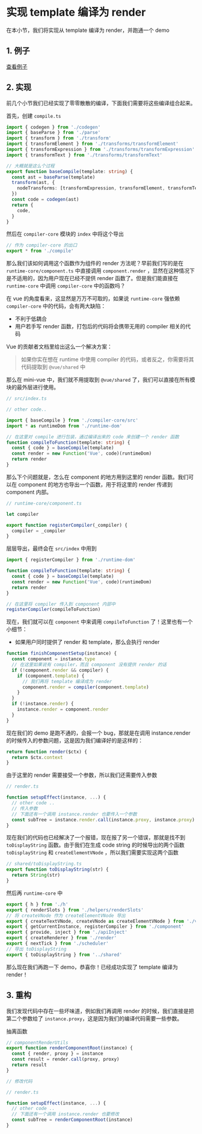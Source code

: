 # 实现 template 编译为 render

在本小节，我们将实现从 template 编译为 render，并跑通一个 demo

## 1. 例子

[查看例子](https://github.com/TTiip/mini-vue/tree/main/example/compileBase)

## 2. 实现

前几个小节我们已经实现了零零散散的编译，下面我们需要将这些编译组合起来。

首先，创建 `compile.ts`

```ts
import { codegen } from './codegen'
import { baseParse } from './parse'
import { transform } from './transform'
import { transformElement } from './transforms/transformElement'
import { transformExpression } from './transforms/transformExpression'
import { transformText } from './transforms/transformText'

// 大概就是这么个过程
export function baseCompile(template: string) {
  const ast = baseParse(template)
  transform(ast, {
    nodeTransforms: [transformExpression, transformElement, transformText],
  })
  const code = codegen(ast)
  return {
    code,
  }
}
```

然后在 `compiler-core` 模块的 `index` 中将这个导出

```ts
// 作为 compiler-core 的出口
export * from './compile'
```

那么我们该如何调用这个函数作为组件的 render 方法呢？早前我们写的是在 `runtime-core/component.ts` 中直接调用 `component.render` ，显然在这种情况下是不适用的，因为用户现在已经不提供 render 函数了。但是我们能直接在 `runtime-core` 中调用 `compiler-core` 中的函数吗？

在 vue 的角度看来，这显然是万万不可取的，如果说 `runtime-core` 强依赖 `compiler-core` 中的代码，会有两大缺陷：

- 不利于低耦合
- 用户若手写 render 函数，打包后的代码将会携带无用的 compiler 相关的代码

Vue 的贡献者文档里给出这么一个解决方案：

> 如果你实在想在 runtime 中使用 compiler 的代码，或者反之，你需要将其代码提取到 `@vue/shared` 中

那么在 mini-vue 中，我们就不用提取到 `@vue/shared` 了，我们可以直接在所有模块的最外层进行使用。

```ts
// src/index.ts

// other code..

import { baseCompile } from './compiler-core/src'
import * as runtimeDom from './runtime-dom'

// 在这里对 compile 进行包装，通过编译出来的 code 来创建一个 render 函数
function compileToFunction(template: string) {
  const { code } = baseCompile(template)
  const render = new Function('Vue', code)(runtimeDom)
  return render
}
```

那么下个问题就是，怎么在 component 的地方用到这里的 render 函数。我们可以在 component 的地方也导出一个函数，用于将这里的 render 传递到 component 内部。

```ts
// runtime-core/component.ts

let compiler

export function registerCompiler(_compiler) {
  compiler = _compiler
}
```

层层导出，最终会在 `src/index` 中用到

```ts
import { registerCompiler } from './runtime-dom'

function compileToFunction(template: string) {
  const { code } = baseCompile(template)
  const render = new Function('Vue', code)(runtimeDom)
  return render
}

// 在这里将 compiler 传入到 component 内部中
registerCompiler(compileToFunction)
```

现在，我们就可以在 `component` 中来调用 `compileToFunction` 了！这里也有一个小细节：

- 如果用户同时提供了 render 和 template，那么会执行 render

```ts
function finishComponentSetup(instance) {
  const component = instance.type
  // 在这里如果说有 compiler，而且 component 没有提供 render 的话
  if (!component.render && compiler) {
    if (component.template) {
      // 我们再将 template 编译成为 render
      component.render = compiler(component.template)
    }
  }
  if (!instance.render) {
    instance.render = component.render
  }
}
```

现在我们的 demo 是跑不通的，会报一个 bug，那就是在调用 instance.render 的时候传入的参数问题，这是因为我们编译好的是这样的：

```ts
return function render($ctx) {
  return $ctx.context
}
```

由于这里的 render 需要接受一个参数，所以我们还需要传入参数

```ts
// render.ts

function setupEffect(instance, ...) {
  // other code ..
  // 传入参数
  // 下面还有一个调用 instance.render 也要传入一个参数
  const subTree = instance.render.call(instance.proxy, instance.proxy)
}
```

现在我们的代码也已经解决了一个报错，现在报了另一个错误，那就是找不到 `toDisplayString` 函数。由于我们在生成 code string 的时候导出的两个函数 `toDisplayString` 和 `createElementVNode` ，所以我们需要实现这两个函数

```ts
// shared/toDisplayString.ts
export function toDisplayString(str) {
  return String(str)
}
```

然后再 `runtime-core` 中

```ts
export { h } from './h'
export { renderSlots } from './helpers/renderSlots'
// 将 createVNode 作为 createElementVNode 导出
export { createTextVNode, createVNode as createElementVNode } from './vnode'
export { getCurrentInstance, registerCompiler } from './component'
export { provide, inject } from './apiInject'
export { createRenderer } from './render'
export { nextTick } from './scheduler'
// 导出 toDisplayString
export { toDisplayString } from '../shared'
```

那么现在我们再跑一下 demo，恭喜你！已经成功实现了 template 编译为 render！

## 3. 重构

我们发现代码中存在一些坏味道，例如我们再调用 render 的时候，我们直接是把第二个参数给了 `instance.proxy`，这是因为我们的编译代码需要一些参数。

抽离函数

```ts
// componentRenderUtils
export function renderComponentRoot(instance) {
  const { render, proxy } = instance
  const result = render.call(proxy, proxy)
  return result
}
```

```ts
// 修改代码

// render.ts

function setupEffect(instance, ...) {
  // other code ..
  // 下面还有一个调用 instance.render 也要修改
  const subTree = renderComponentRoot(instance)
}
```

